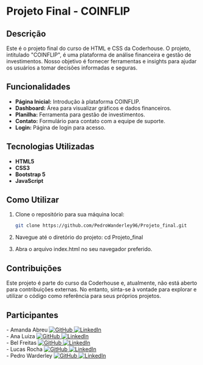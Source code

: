 # Projeto Final - COINFLIP

## Descrição

Este é o projeto final do curso de HTML e CSS da Coderhouse. O projeto, intitulado "COINFLIP", é uma plataforma de análise financeira e gestão de investimentos. Nosso objetivo é fornecer ferramentas e insights para ajudar os usuários a tomar decisões informadas e seguras.

## Funcionalidades

- **Página Inicial:** Introdução à plataforma COINFLIP.
- **Dashboard:** Área para visualizar gráficos e dados financeiros.
- **Planilha:** Ferramenta para gestão de investimentos.
- **Contato:** Formulário para contato com a equipe de suporte.
- **Login:** Página de login para acesso.

## Tecnologias Utilizadas

- **HTML5**
- **CSS3**
- **Bootstrap 5**
- **JavaScript**

## Como Utilizar

1. Clone o repositório para sua máquina local:
   ```bash
   git clone https://github.com/PedroWanderley96/Projeto_final.git

2. Navegue até o diretório do projeto:
   cd Projeto_final

3. Abra o arquivo index.html no seu navegador preferido.

## Contribuições

Este projeto é parte do curso da Coderhouse e, atualmente, não está aberto para contribuições externas. No entanto, sinta-se à vontade para explorar e utilizar o código como referência para seus próprios projetos.

## Participantes

 <div>
- Amanda Abreu
   <a href="https://github.com/abreuamanda" target="_blank">
      <img src="https://img.shields.io/badge/-Github-000?style=flat-square&logo=Github&logoColor=white" alt="GitHub">
    </a>
    <a href="https://www.linkedin.com/in/abreu-amanda" target="_blank">
      <img src="https://img.shields.io/badge/-LinkedIn-blue?style=flat-square&logo=Linkedin&logoColor=white" alt="LinkedIn">
    </a>
  </div>
   <div>
- Ana Luiza
   <a href="https://github.com/ferreiranaluiza" target="_blank">
      <img src="https://img.shields.io/badge/-Github-000?style=flat-square&logo=Github&logoColor=white" alt="GitHub">
    </a>
    <a href="https://br.linkedin.com/in/ana-luiza-ferreira-%E5%AE%89%E5%A8%9C-2488b3148" target="_blank">
      <img src="https://img.shields.io/badge/-LinkedIn-blue?style=flat-square&logo=Linkedin&logoColor=white" alt="LinkedIn">
    </a>
  </div>
   <div>
- Bel Freitas
   <a href="https://github.com/BelCFreitas" target="_blank">
      <img src="https://img.shields.io/badge/-Github-000?style=flat-square&logo=Github&logoColor=white" alt="GitHub">
    </a>
    <a href="https://www.linkedin.com/in/bel-freitas/" target="_blank">
      <img src="https://img.shields.io/badge/-LinkedIn-blue?style=flat-square&logo=Linkedin&logoColor=white" alt="LinkedIn">
    </a>
  </div>
   <div>
- Lucas Rocha
    <a href="https://github.com/LucasRocha2308" target="_blank">
      <img src="https://img.shields.io/badge/-Github-000?style=flat-square&logo=Github&logoColor=white" alt="GitHub">
    </a>
    <a href="https://www.linkedin.com/in/lucas-rocha-530618149/" target="_blank">
      <img src="https://img.shields.io/badge/-LinkedIn-blue?style=flat-square&logo=Linkedin&logoColor=white" alt="LinkedIn">
    </a>
  </div>
   <div>
- Pedro Warderley
   <a href="https://github.com/PedroWanderley96" target="_blank">
      <img src="https://img.shields.io/badge/-Github-000?style=flat-square&logo=Github&logoColor=white" alt="GitHub">
    </a>
    <a href="https://www.linkedin.com/in/pedro-wanderley/" target="_blank">
      <img src="https://img.shields.io/badge/-LinkedIn-blue?style=flat-square&logo=Linkedin&logoColor=white" alt="LinkedIn">
    </a>
  </div>

